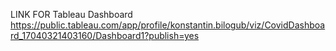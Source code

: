 LINK FOR Tableau Dashboard
https://public.tableau.com/app/profile/konstantin.bilogub/viz/CovidDashboard_17040321403160/Dashboard1?publish=yes
